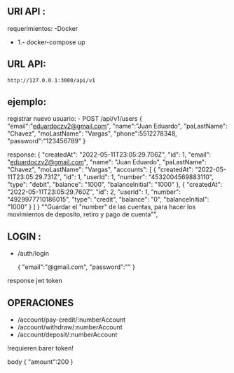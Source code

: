 ## URl API : 

requerimientos: 
 -Docker 

- 1.- docker-compose up 

## URL API:
    http://127.0.0.1:3000/api/v1

## ejemplo:
registrar nuevo usuario:
    - POST /api/v1/users
    {
        "email":"eduardoczv2@gmail.com",
        "name":"Juan Eduardo",
        "paLastName": "Chavez",
        "moLastName": "Vargas",
        "phone":5512278348,
        "password":"123456789"
    }

response:
    {
        "createdAt": "2022-05-11T23:05:29.706Z",
        "id": 1,
        "email": "eduardoczv2@gmail.com",
        "name": "Juan Eduardo",
        "paLastName": "Chavez",
        "moLastName": "Vargas",
        "accounts": [
            {
                "createdAt": "2022-05-11T23:05:29.731Z",
                "id": 1,
                "userId": 1,
                "number": "4532004569883110",
                "type": "debit",
                "balance": "1000",
                "balanceInitial": "1000"
            },
            {
                "createdAt": "2022-05-11T23:05:29.760Z",
                "id": 2,
                "userId": 1,
                "number": "4929977710186015",
                "type": "credit",
                "balance": "0",
                "balanceInitial": "1000"
            }
        ]
    }
""Guardar el "number" de las cuentas, para hacer los movimientos de deposito, retiro y pago de cuenta"", 

## LOGIN :
- /auth/login

    {
        "email":"@gmail.com",
        "password":""
    }
    
response jwt token




## OPERACIONES
- /account/pay-credit/:numberAccount
- /account/withdraw/:numberAccount
- /account/deposit/:numberAccount

!requieren barer token!

body 
    {
        "amount":200
    }


